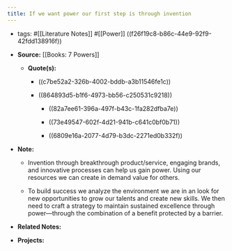 ```yaml
---
title: If we want power our first step is through invention
---
```


- tags: #[[Literature Notes]] #[[Power]] ((f26f19c8-b86c-44e9-92f9-42fdd138916f))

- **Source:** [[Books: 7 Powers]]
	 - **Quote(s):**
		 - ((c7be52a2-326b-4002-bddb-a3b11546fe1c))

		 - ((864893d5-b1f6-4973-bb56-c250531c9218))
			 - ((82a7ee61-396a-497f-b43c-1fa282dfba7e))

			 - ((73e49547-602f-4d21-941b-c641c0bf0b71))

			 - ((6809e16a-2077-4d79-b3dc-2271ed0b332f))

- **Note:**
	 - Invention through breakthrough product/service, engaging brands, and innovative processes can help us gain power. Using our resources we can create in demand value for others. 

	 - To build success we analyze the environment we are in an look for new opportunities to grow our talents and create new skills. We then need to craft a strategy to maintain sustained excellence through power—through the combination of a benefit protected by a barrier.

- **Related Notes:**

- **Projects:**

